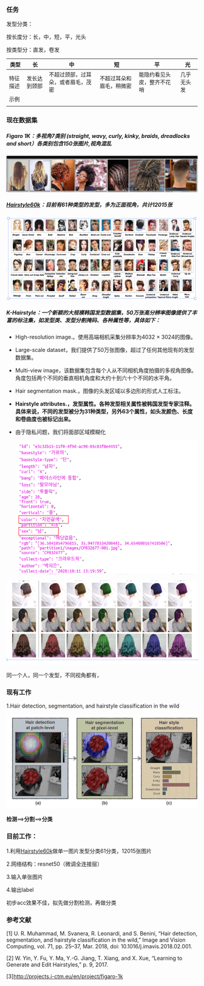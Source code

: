 ### 任务

发型分类：

按长度分：长，中，短，平，光头

按类型分：直发，卷发



| 类型     | 长           | 中                                 | 短                       | 平                         | 光         |
| -------- | ------------ | ---------------------------------- | ------------------------ | -------------------------- | ---------- |
| 特征描述 | 发长达到颈部 | 不超过颈部，过耳朵，或者眉毛，茂密 | 不超过耳朵和眉毛，稍微密 | 能隐约看见头皮，整齐不花哨 | 几乎无头发 |
| 示例     |              |                                    |                          |                            |            |
|          |              |                                    |                          |                            |            |



### 现在数据集

##### **Figaro 1K**：多视角7类别 (straight, wavy, curly, kinky, braids, dreadlocks and short）各类别包含150张图片,视角混乱

![image-20221126142602102](发型，性别识别.assets/image-20221126142602102.png)

##### [Hairstyle60k](https://github.com/sarkrui/Hairstyle60k)：目前有61种类型的发型，多为正面视角，共计12015张

![image-20221126145253381](发型，性别识别.assets/image-20221126145253381.png)

##### **K-Hairstyle**：一个新颖的大规模韩国发型数据集，50万张高分辨率图像提供了丰富的标注集，如发型类、发型分割掩码、各种属性等，具体如下：

- High-resolution image.。使用高端相机采集分辨率为4032 × 3024的图像。

- Large-scale dataset，我们提供了50万张图像，超过了任何其他现有的发型数据集。

- Multi-view image，该数据集包含每个人从不同相机角度拍摄的多视角图像。角度包括两个不同的垂直相机角度和大约十到六十个不同的水平角。

- Hair segmentation mask.，图像的头发区域以多边形的形式人工标注。

- **Hairstyle attributes.，发型属性。各种发型相关属性被韩国发型专家注释。具体来说，不同的发型被分为31种类型，另外63个属性，如头发颜色、长度和卷曲度也被标记出来。**

- 由于隐私问题，我们将面部区域模糊化

  ![image-20221126144035298](发型，性别识别.assets/image-20221126144035298.png)

![image-20221126145236012](发型，性别识别.assets/image-20221126145236012.png)


同一个人，同一个发型，不同视角都有，

### 现有工作

1.Hair detection, segmentation, and hairstyle classification in the wild

![image-20221126141338013](发型，性别识别.assets/image-20221126141338013.png)

​													**检测**==>**分割**==>**分类**



### 目前工作：

1.利用[Hairstyle60k](https://github.com/sarkrui/Hairstyle60k)做单一图片发型分类61分类，12015张图片

2.网络结构：resnet50（微调全连接层）

3.输入单张图片

4.输出label

初步acc效果不佳，拟先做分割检测，再做分类



### 参考文献

[1] U. R. Muhammad, M. Svanera, R. Leonardi, and S. Benini, “Hair detection, segmentation, and hairstyle classification in the wild,” Image and Vision Computing, vol. 71, pp. 25–37, Mar. 2018, doi: 10.1016/j.imavis.2018.02.001.

[2] W. Yin, Y. Fu, Y. Ma, Y.-G. Jiang, T. Xiang, and X. Xue, “Learning to Generate and Edit Hairstyles,” p. 9, 2017.

[3]http://projects.i-ctm.eu/en/project/figaro-1k 